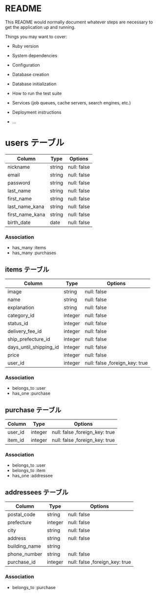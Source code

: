 # README

This README would normally document whatever steps are necessary to get the
application up and running.

Things you may want to cover:

* Ruby version

* System dependencies

* Configuration

* Database creation

* Database initialization

* How to run the test suite

* Services (job queues, cache servers, search engines, etc.)

* Deployment instructions

* ...

# users テーブル

| Column           | Type    | Options     |
| ---------------- | ------- | ----------- |
| nickname         | string  | null: false |
| email            | string  | null: false |
| password         | string  | null: false |
| last_name        | string  | null: false |
| first_name       | string  | null: false |
| last_name_kana   | string  | null: false |
| first_name_kana  | string  | null: false |
| birth_date       | date    | null: false |

### Association

- has_many :items 
- has_many :purchases


## items テーブル

| Column                     | Type     | Options                       |
| -------------------------- | -------- | ----------------------------- |
| image                      | string   | null: false                   |
| name                       | string   | null: false                   |
| explanation                | string   | null: false                   |
| category_id                | integer  | null: false                   |
| status_id                  | integer  | null: false                   |
| delivery_fee_id            | integer  | null: false                   |
| ship_prefecture_id         | integer  | null: false                   |
| days_until_shipping_id     | integer  | null: false                   |
| price                      | integer  | null: false                   |
| user_id                    | integer  | null: false ,foreign_key: true|


### Association

- belongs_to :user
- has_one :purchase

## purchase テーブル

| Column        | Type    | Options                       |
| ------------- | ------- | ----------------------------- |
| user_id       | integer | null: false ,foreign_key: true|
| item_id       | integer | null: false ,foreign_key: true|

### Association
- belongs_to :user
- belongs_to :item
- has_one :addressee


## addressees テーブル

| Column            | Type    | Options                       |
| ----------------- | ------- | ------------------------------|
| postal_code       | string  | null: false                   |
| prefecture        | integer | null: false                   |
| city              | string  | null: false                   |
| address           | string  | null: false                   |
| building_name     | string  |                               |
| phone_number      | string  | null: false                   |
| purchase_id       | integer | null: false ,foreign_key: true|

### Association

- belongs_to :purchase
